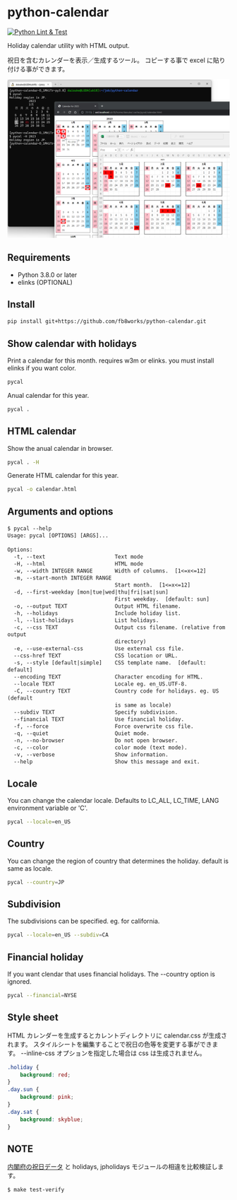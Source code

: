 # python-calendar

[![Python Lint & Test](https://github.com/fb8works/python-calendar/actions/workflows/python-app-custom.yml/badge.svg)](https://github.com/fb8works/python-calendar/actions/workflows/python-app-custom.yml)

Holiday calendar utility with HTML output.

祝日を含むカレンダーを表示／生成するツール。
コピーする事で excel に貼り付ける事ができます。

![screenshot](https://github.com/fb8works/python-calendar/blob/main/screenshot.png?raw=true)

## Requirements

- Python 3.8.0 or later
- elinks (OPTIONAL)

## Install

```bash
pip install git+https://github.com/fb8works/python-calendar.git
```

## Show calendar with holidays

Print a calendar for this month. requires w3m or elinks. you must install elinks if you want color.

```bash
pycal
```

Anual calendar for this year.

```bash
pycal .
```

## HTML calendar

Show the anual calendar in browser.

```bash
pycal . -H
```

Generate HTML calendar for this year.

```bash
pycal -o calendar.html
```

## Arguments and options

```
$ pycal --help
Usage: pycal [OPTIONS] [ARGS]...

Options:
  -t, --text                      Text mode
  -H, --html                      HTML mode
  -w, --width INTEGER RANGE       Width of columns.  [1<=x<=12]
  -m, --start-month INTEGER RANGE
                                  Start month.  [1<=x<=12]
  -d, --first-weekday [mon|tue|wed|thu|fri|sat|sun]
                                  First weekday.  [default: sun]
  -o, --output TEXT               Output HTML filename.
  -h, --holidays                  Include holiday list.
  -l, --list-holidays             List holidays.
  -c, --css TEXT                  Output css filename. (relative from output
                                  directory)
  -e, --use-external-css          Use external css file.
  --css-href TEXT                 CSS location or URL.
  -s, --style [default|simple]    CSS template name.  [default: default]
  --encoding TEXT                 Character encoding for HTML.
  --locale TEXT                   Locale eg. en_US.UTF-8.
  -C, --country TEXT              Country code for holidays. eg. US (default
                                  is same as locale)
  --subdiv TEXT                   Specify subdivision.
  --financial TEXT                Use financial holiday.
  -f, --force                     Force overwrite css file.
  -q, --quiet                     Quiet mode.
  -n, --no-browser                Do not open browser.
  -c, --color                     color mode (text mode).
  -v, --verbose                   Show information.
  --help                          Show this message and exit.
```

## Locale

You can change the calendar locale. Defaults to LC_ALL, LC_TIME, LANG environment variable or 'C'.

```bash
pycal --locale=en_US
```

## Country

You can change the region of country that determines the holiday. default is same as locale.

```bash
pycal --country=JP
```

## Subdivision

The subdivisions can be specified. eg. for california.

```bash
pycal --locale=en_US --subdiv=CA
```

## Financial holiday

If you want clendar that uses financial holidays. The --country option is ignored.

```bash
pycal --financial=NYSE
```

## Style sheet

HTML カレンダーを生成するとカレントディレクトリに calendar.css が生成されます。
スタイルシートを編集することで祝日の色等を変更する事ができます。 --inline-css オプションを指定した場合は css は生成されません。

```css
.holiday {
    background: red;
}
.day.sun {
    background: pink;
}
.day.sat {
    background: skyblue;
}
```

## NOTE

[内閣府の祝日データ](https://www8.cao.go.jp/chosei/shukujitsu/gaiyou.html) と holidays, jpholidays モジュールの相違を比較検証します。

```bash
$ make test-verify
```
